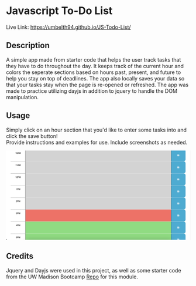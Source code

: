 # Javascript To-Do List

Live Link:  https://umbelth94.github.io/JS-Todo-List/
## Description
A simple app made from starter code that helps the user track tasks that they have to do throughout the day.  It keeps track of the current hour and colors the seperate sections based on hours past, present, and future to help you stay on top of deadlines.  The app also locally saves your data so that your tasks stay when the page is re-opened or refreshed.  The app was made to practice utilizing dayjs in addition to jquery to handle the DOM manipulation.  

## Usage
Simply click on an hour section that you'd like to enter some tasks into and click the save button!  
Provide instructions and examples for use. Include screenshots as needed.

![Screenshot of page](assets/images/screenshot.png)


## Credits

Jquery and Dayjs were used in this project, as well as some starter code from the UW Madison Bootcamp [Repo](https://github.com/coding-boot-camp/crispy-octo-meme) for this module.

